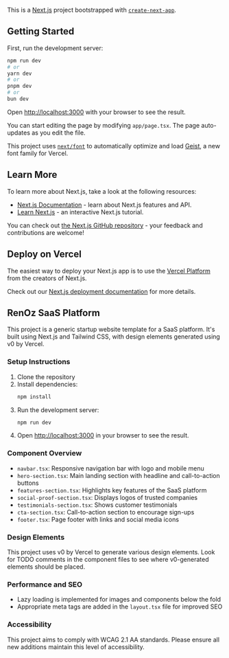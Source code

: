 This is a [Next.js](https://nextjs.org) project bootstrapped with [`create-next-app`](https://nextjs.org/docs/app/api-reference/cli/create-next-app).

## Getting Started

First, run the development server:

```bash
npm run dev
# or
yarn dev
# or
pnpm dev
# or
bun dev
```

Open [http://localhost:3000](http://localhost:3000) with your browser to see the result.

You can start editing the page by modifying `app/page.tsx`. The page auto-updates as you edit the file.

This project uses [`next/font`](https://nextjs.org/docs/app/building-your-application/optimizing/fonts) to automatically optimize and load [Geist](https://vercel.com/font), a new font family for Vercel.

## Learn More

To learn more about Next.js, take a look at the following resources:

- [Next.js Documentation](https://nextjs.org/docs) - learn about Next.js features and API.
- [Learn Next.js](https://nextjs.org/learn) - an interactive Next.js tutorial.

You can check out [the Next.js GitHub repository](https://github.com/vercel/next.js) - your feedback and contributions are welcome!

## Deploy on Vercel

The easiest way to deploy your Next.js app is to use the [Vercel Platform](https://vercel.com/new?utm_medium=default-template&filter=next.js&utm_source=create-next-app&utm_campaign=create-next-app-readme) from the creators of Next.js.

Check out our [Next.js deployment documentation](https://nextjs.org/docs/app/building-your-application/deploying) for more details.

## RenOz SaaS Platform

This project is a generic startup website template for a SaaS platform. It's built using Next.js and Tailwind CSS, with design elements generated using v0 by Vercel.

### Setup Instructions

1. Clone the repository
2. Install dependencies:
   ```bash
   npm install
   ```
3. Run the development server:
   ```bash
   npm run dev
   ```
4. Open [http://localhost:3000](http://localhost:3000) in your browser to see the result.

### Component Overview

- `navbar.tsx`: Responsive navigation bar with logo and mobile menu
- `hero-section.tsx`: Main landing section with headline and call-to-action buttons
- `features-section.tsx`: Highlights key features of the SaaS platform
- `social-proof-section.tsx`: Displays logos of trusted companies
- `testimonials-section.tsx`: Shows customer testimonials
- `cta-section.tsx`: Call-to-action section to encourage sign-ups
- `footer.tsx`: Page footer with links and social media icons

### Design Elements

This project uses v0 by Vercel to generate various design elements. Look for TODO comments in the component files to see where v0-generated elements should be placed.

### Performance and SEO

- Lazy loading is implemented for images and components below the fold
- Appropriate meta tags are added in the `layout.tsx` file for improved SEO

### Accessibility

This project aims to comply with WCAG 2.1 AA standards. Please ensure all new additions maintain this level of accessibility.
